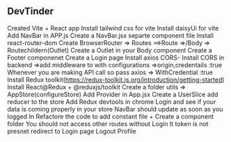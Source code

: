 ## DevTinder

Created Vite + React app
Install tailwind css for vite
Install daisyUi for vite
Add NavBar in APP.js
Create a NavBar.jsx separte component file
Install react-router-dom
Create BrowserRouter => Routes ==>Route =>/Body => Routechildern(Outlet)
Create a Outlet in your Body component
Create a Footer componenet
Create a Login page
Install axios
CORS- Install CORS in backend =>add middleware to with configurations =>origin,credentails :true
Whenever you are making API call so pass axios => WithCredential :true
Install Redux toolkit(https://redux-toolkit.js.org/introduction/getting-started)
Install React@Redux + @reduxjs/toolkit
Create a folder utils => AppStore(configureStore)
Add Provider in App.jsx
Create a UserSlice add reducer to the store
Add Redux devtools in chrome
Login and see if your data is coming properly in your store
NavBar should update as soon as you logged In
Refactore the code to add constant file + Create a component folder
You should not access other routes without Login
It token is not presnet redirect to Login page
Logout
Profile
